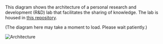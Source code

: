 This diagram shows the architecture of a personal research and development (R&D) lab that facilitates the sharing of knowledge. The lab is housed in [this repository](https://github.com/hongbo-miao/hongbomiao.com).

(The diagram here may take a moment to load. Please wait patiently.)

![Architecture](https://github.com/hongbo-miao/hongbomiao.com/assets/3375461/79212148-0b65-4f2d-b882-86506b1ead29)
